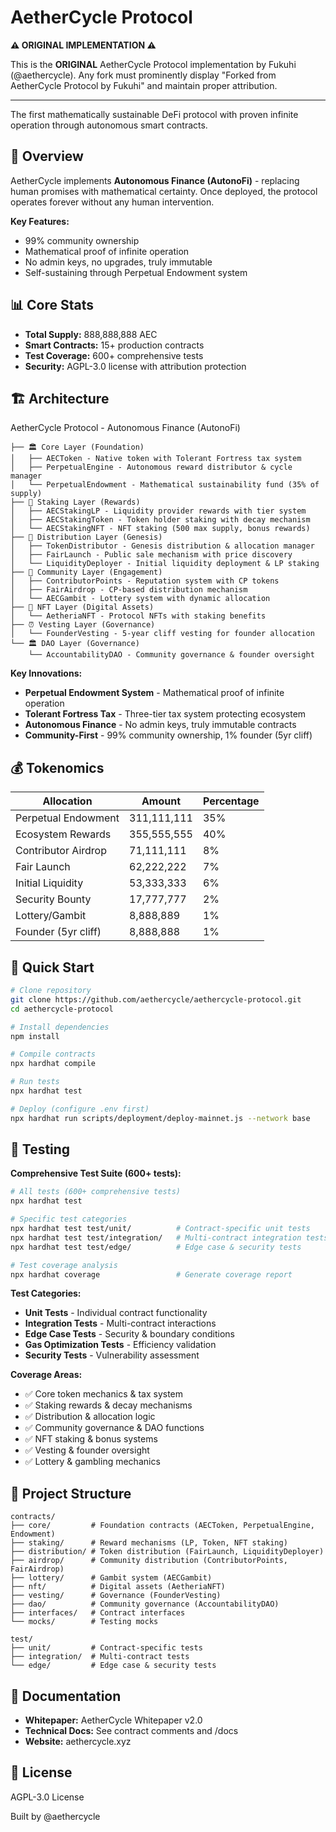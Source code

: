 # AetherCycle Protocol

**⚠️ ORIGINAL IMPLEMENTATION ⚠️**

This is the **ORIGINAL** AetherCycle Protocol implementation by Fukuhi (@aethercycle).
Any fork must prominently display "Forked from AetherCycle Protocol by Fukuhi" and maintain proper attribution.

---

The first mathematically sustainable DeFi protocol with proven infinite operation through autonomous smart contracts.

## 🚀 Overview

AetherCycle implements **Autonomous Finance (AutonoFi)** - 
replacing human promises with mathematical certainty. Once deployed, the protocol operates forever without any human intervention.

**Key Features:**
- 99% community ownership
- Mathematical proof of infinite operation
- No admin keys, no upgrades, truly immutable
- Self-sustaining through Perpetual Endowment system

## 📊 Core Stats
- **Total Supply:** 888,888,888 AEC
- **Smart Contracts:** 15+ production contracts
- **Test Coverage:** 600+ comprehensive tests
- **Security:** AGPL-3.0 license with attribution protection

## 🏗️ Architecture
AetherCycle Protocol - Autonomous Finance (AutonoFi)
```
├── 🏛️ Core Layer (Foundation)
│   ├── AECToken - Native token with Tolerant Fortress tax system
│   ├── PerpetualEngine - Autonomous reward distributor & cycle manager
│   └── PerpetualEndowment - Mathematical sustainability fund (35% of supply)
├── 🎯 Staking Layer (Rewards)
│   ├── AECStakingLP - Liquidity provider rewards with tier system
│   ├── AECStakingToken - Token holder staking with decay mechanism
│   └── AECStakingNFT - NFT staking (500 max supply, bonus rewards)
├── 🚀 Distribution Layer (Genesis)
│   ├── TokenDistributor - Genesis distribution & allocation manager
│   ├── FairLaunch - Public sale mechanism with price discovery
│   └── LiquidityDeployer - Initial liquidity deployment & LP staking
├── 🌟 Community Layer (Engagement)
│   ├── ContributorPoints - Reputation system with CP tokens
│   ├── FairAirdrop - CP-based distribution mechanism
│   └── AECGambit - Lottery system with dynamic allocation
├── 🎨 NFT Layer (Digital Assets)
│   └── AetheriaNFT - Protocol NFTs with staking benefits
├── ⏰ Vesting Layer (Governance)
│   └── FounderVesting - 5-year cliff vesting for founder allocation
└── 🏛️ DAO Layer (Governance)
    └── AccountabilityDAO - Community governance & founder oversight
```

**Key Innovations:**
- **Perpetual Endowment System** - Mathematical proof of infinite operation
- **Tolerant Fortress Tax** - Three-tier tax system protecting ecosystem
- **Autonomous Finance** - No admin keys, truly immutable contracts
- **Community-First** - 99% community ownership, 1% founder (5yr cliff)

## 💰 Tokenomics

| Allocation | Amount | Percentage |
|------------|--------|------------|
| Perpetual Endowment | 311,111,111 | 35% |
| Ecosystem Rewards | 355,555,555 | 40% |
| Contributor Airdrop | 71,111,111 | 8% |
| Fair Launch | 62,222,222 | 7% |
| Initial Liquidity | 53,333,333 | 6% |
| Security Bounty | 17,777,777 | 2% |
| Lottery/Gambit | 8,888,889 | 1% |
| Founder (5yr cliff) | 8,888,888 | 1% |

## 🔧 Quick Start

```bash
# Clone repository
git clone https://github.com/aethercycle/aethercycle-protocol.git
cd aethercycle-protocol

# Install dependencies
npm install

# Compile contracts
npx hardhat compile

# Run tests
npx hardhat test

# Deploy (configure .env first)
npx hardhat run scripts/deployment/deploy-mainnet.js --network base
```

## 🧪 Testing

**Comprehensive Test Suite (600+ tests):**

```bash
# All tests (600+ comprehensive tests)
npx hardhat test

# Specific test categories
npx hardhat test test/unit/          # Contract-specific unit tests
npx hardhat test test/integration/   # Multi-contract integration tests
npx hardhat test test/edge/          # Edge case & security tests

# Test coverage analysis
npx hardhat coverage                 # Generate coverage report
```

**Test Categories:**
- **Unit Tests** - Individual contract functionality
- **Integration Tests** - Multi-contract interactions
- **Edge Case Tests** - Security & boundary conditions
- **Gas Optimization Tests** - Efficiency validation
- **Security Tests** - Vulnerability assessment

**Coverage Areas:**
- ✅ Core token mechanics & tax system
- ✅ Staking rewards & decay mechanisms
- ✅ Distribution & allocation logic
- ✅ Community governance & DAO functions
- ✅ NFT staking & bonus systems
- ✅ Vesting & founder oversight
- ✅ Lottery & gambling mechanics

## 📁 Project Structure

```
contracts/
├── core/         # Foundation contracts (AECToken, PerpetualEngine, Endowment)
├── staking/      # Reward mechanisms (LP, Token, NFT staking)
├── distribution/ # Token distribution (FairLaunch, LiquidityDeployer)
├── airdrop/      # Community distribution (ContributorPoints, FairAirdrop)
├── lottery/      # Gambit system (AECGambit)
├── nft/          # Digital assets (AetheriaNFT)
├── vesting/      # Governance (FounderVesting)
├── dao/          # Community governance (AccountabilityDAO)
├── interfaces/   # Contract interfaces
└── mocks/        # Testing mocks

test/
├── unit/         # Contract-specific tests
├── integration/  # Multi-contract tests
└── edge/         # Edge case & security tests
```

## 🔗 Documentation

- **Whitepaper:** AetherCycle Whitepaper v2.0
- **Technical Docs:** See contract comments and /docs
- **Website:** aethercycle.xyz

## 📄 License

AGPL-3.0 License

Built by @aethercycle